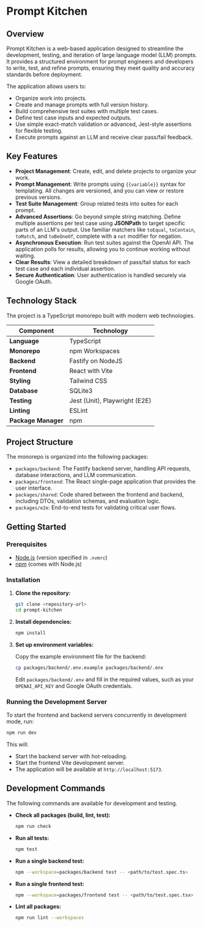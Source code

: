 # Prompt Kitchen

## Overview

Prompt Kitchen is a web-based application designed to streamline the development, testing, and iteration of large language model (LLM) prompts. It provides a structured environment for prompt engineers and developers to write, test, and refine prompts, ensuring they meet quality and accuracy standards before deployment.

The application allows users to:

- Organize work into projects.
- Create and manage prompts with full version history.
- Build comprehensive test suites with multiple test cases.
- Define test case inputs and expected outputs.
- Use simple exact-match validation or advanced, Jest-style assertions for flexible testing.
- Execute prompts against an LLM and receive clear pass/fail feedback.

## Key Features

- **Project Management**: Create, edit, and delete projects to organize your work.
- **Prompt Management**: Write prompts using `{{variable}}` syntax for templating. All changes are versioned, and you can view or restore previous versions.
- **Test Suite Management**: Group related tests into suites for each prompt.
- **Advanced Assertions**: Go beyond simple string matching. Define multiple assertions per test case using **JSONPath** to target specific parts of an LLM's output. Use familiar matchers like `toEqual`, `toContain`, `toMatch`, and `toBeOneOf`, complete with a `not` modifier for negation.
- **Asynchronous Execution**: Run test suites against the OpenAI API. The application polls for results, allowing you to continue working without waiting.
- **Clear Results**: View a detailed breakdown of pass/fail status for each test case and each individual assertion.
- **Secure Authentication**: User authentication is handled securely via Google OAuth.

## Technology Stack

The project is a TypeScript monorepo built with modern web technologies.

| Component           | Technology                    |
| ------------------- | ----------------------------- |
| **Language**        | TypeScript                    |
| **Monorepo**        | npm Workspaces                |
| **Backend**         | Fastify on NodeJS             |
| **Frontend**        | React with Vite               |
| **Styling**         | Tailwind CSS                  |
| **Database**        | SQLite3                       |
| **Testing**         | Jest (Unit), Playwright (E2E) |
| **Linting**         | ESLint                        |
| **Package Manager** | npm                           |

## Project Structure

The monorepo is organized into the following packages:

- `packages/backend`: The Fastify backend server, handling API requests, database interactions, and LLM communication.
- `packages/frontend`: The React single-page application that provides the user interface.
- `packages/shared`: Code shared between the frontend and backend, including DTOs, validation schemas, and evaluation logic.
- `packages/e2e`: End-to-end tests for validating critical user flows.

## Getting Started

### Prerequisites

- [Node.js](https://nodejs.org/) (version specified in `.nvmrc`)
- [npm](https://www.npmjs.com/) (comes with Node.js)

### Installation

1.  **Clone the repository:**

    ```bash
    git clone <repository-url>
    cd prompt-kitchen
    ```

2.  **Install dependencies:**

    ```bash
    npm install
    ```

3.  **Set up environment variables:**

    Copy the example environment file for the backend:

    ```bash
    cp packages/backend/.env.example packages/backend/.env
    ```

    Edit `packages/backend/.env` and fill in the required values, such as your `OPENAI_API_KEY` and Google OAuth credentials.

### Running the Development Server

To start the frontend and backend servers concurrently in development mode, run:

```bash
npm run dev
```

This will:

- Start the backend server with hot-reloading.
- Start the frontend Vite development server.
- The application will be available at `http://localhost:5173`.

## Development Commands

The following commands are available for development and testing.

- **Check all packages (build, lint, test):**

  ```bash
  npm run check
  ```

- **Run all tests:**

  ```bash
  npm test
  ```

- **Run a single backend test:**

  ```bash
  npm --workspace=packages/backend test -- <path/to/test.spec.ts>
  ```

- **Run a single frontend test:**

  ```bash
  npm --workspace=packages/frontend test -- <path/to/test.spec.tsx>
  ```

- **Lint all packages:**
  ```bash
  npm run lint --workspaces
  ```
